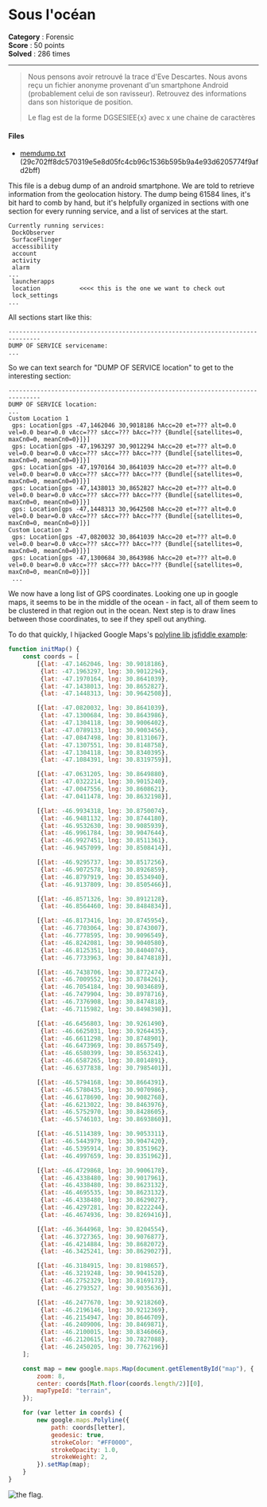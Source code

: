 Sous l'océan
============

**Category** : Forensic  
**Score** : 50 points  
**Solved** : 286 times  

---

>Nous pensons avoir retrouvé la trace d'Eve Descartes. Nous avons reçu un fichier anonyme provenant d'un smartphone Android (probablement celui de son ravisseur). Retrouvez des informations dans son historique de position.
>
>Le flag est de la forme DGSESIEE{x} avec x une chaine de caractères

#### Files

* [memdump.txt]() (29c702ff8dc570319e5e8d05fc4cb96c1536b595b9a4e93d6205774f9afd2bff)

This file is a debug dump of an android smartphone. We are told to retrieve information from the geolocation history. 
The dump being 61584 lines, it's bit hard to comb by hand, but it's helpfully organized in sections with one section for every running service, and a list of services at the start.

```
Currently running services:
 DockObserver
 SurfaceFlinger
 accessibility
 account
 activity
 alarm
...
 launcherapps
 location           <<<< this is the one we want to check out
 lock_settings
...
```

All sections start like this:

```
-------------------------------------------------------------------------------
DUMP OF SERVICE servicename:
...
```

So we can text search for "DUMP OF SERVICE location" to get to the interesting section: 

```
-------------------------------------------------------------------------------
DUMP OF SERVICE location:
...
Custom Location 1
 gps: Location[gps -47,1462046 30,9018186 hAcc=20 et=??? alt=0.0 vel=0.0 bear=0.0 vAcc=??? sAcc=??? bAcc=??? {Bundle[{satellites=0, maxCn0=0, meanCn0=0}]}]
 gps: Location[gps -47,1963297 30,9012294 hAcc=20 et=??? alt=0.0 vel=0.0 bear=0.0 vAcc=??? sAcc=??? bAcc=??? {Bundle[{satellites=0, maxCn0=0, meanCn0=0}]}]
 gps: Location[gps -47,1970164 30,8641039 hAcc=20 et=??? alt=0.0 vel=0.0 bear=0.0 vAcc=??? sAcc=??? bAcc=??? {Bundle[{satellites=0, maxCn0=0, meanCn0=0}]}]
 gps: Location[gps -47,1438013 30,8652827 hAcc=20 et=??? alt=0.0 vel=0.0 bear=0.0 vAcc=??? sAcc=??? bAcc=??? {Bundle[{satellites=0, maxCn0=0, meanCn0=0}]}]
 gps: Location[gps -47,1448313 30,9642508 hAcc=20 et=??? alt=0.0 vel=0.0 bear=0.0 vAcc=??? sAcc=??? bAcc=??? {Bundle[{satellites=0, maxCn0=0, meanCn0=0}]}]
Custom Location 2
 gps: Location[gps -47,0820032 30,8641039 hAcc=20 et=??? alt=0.0 vel=0.0 bear=0.0 vAcc=??? sAcc=??? bAcc=??? {Bundle[{satellites=0, maxCn0=0, meanCn0=0}]}]
 gps: Location[gps -47,1300684 30,8643986 hAcc=20 et=??? alt=0.0 vel=0.0 bear=0.0 vAcc=??? sAcc=??? bAcc=??? {Bundle[{satellites=0, maxCn0=0, meanCn0=0}]}]
 ...
```

We now have a long list of GPS coordinates. Looking one up in google maps, it seems to be in the middle of the ocean - in fact, all of them seem to be clustered in that region out in the ocean.
Next step is to draw lines between those coordinates, to see if they spell out anything.

To do that quickly, I hijacked Google Maps's [polyline lib jsfiddle example](https://developers.google.com/maps/documentation/javascript/examples/polyline-simple):

```js
function initMap() {
    const coords = [
        [{lat: -47.1462046, lng: 30.9018186},
         {lat: -47.1963297, lng: 30.9012294},
         {lat: -47.1970164, lng: 30.8641039},
         {lat: -47.1438013, lng: 30.8652827},
         {lat: -47.1448313, lng: 30.9642508}],

        [{lat: -47.0820032, lng: 30.8641039},
         {lat: -47.1300684, lng: 30.8643986},
         {lat: -47.1304118, lng: 30.9006402},
         {lat: -47.0789133, lng: 30.9003456},
         {lat: -47.0847498, lng: 30.8131067},
         {lat: -47.1307551, lng: 30.8148758},
         {lat: -47.1304118, lng: 30.8340395},
         {lat: -47.1084391, lng: 30.8319759}],

        [{lat: -47.0631205, lng: 30.8649880},
         {lat: -47.0322214, lng: 30.9015240},
         {lat: -47.0047556, lng: 30.8608621},
         {lat: -47.0411478, lng: 30.8632198}],

        [{lat: -46.9934318, lng: 30.8750074},
         {lat: -46.9481132, lng: 30.8744180},
         {lat: -46.9532630, lng: 30.9085939},
         {lat: -46.9961784, lng: 30.9047644},
         {lat: -46.9927451, lng: 30.8511361},
         {lat: -46.9457099, lng: 30.8508414}],

        [{lat: -46.9295737, lng: 30.8517256},
         {lat: -46.9072578, lng: 30.8926859},
         {lat: -46.8797919, lng: 30.8534940},
         {lat: -46.9137809, lng: 30.8505466}],

        [{lat: -46.8571326, lng: 30.8912128},
         {lat: -46.8564460, lng: 30.8484834}],

        [{lat: -46.8173416, lng: 30.8745954},
         {lat: -46.7703064, lng: 30.8743007},
         {lat: -46.7778595, lng: 30.9096549},
         {lat: -46.8242081, lng: 30.9040580},
         {lat: -46.8125351, lng: 30.8404074},
         {lat: -46.7733963, lng: 30.8474818}],

        [{lat: -46.7438706, lng: 30.8772474},
         {lat: -46.7009552, lng: 30.8784261},
         {lat: -46.7054184, lng: 30.9034689},
         {lat: -46.7479904, lng: 30.8978716},
         {lat: -46.7376908, lng: 30.8474818},
         {lat: -46.7115982, lng: 30.8498398}],

        [{lat: -46.6456803, lng: 30.9261490},
         {lat: -46.6625031, lng: 30.9264435},
         {lat: -46.6611298, lng: 30.8748901},
         {lat: -46.6473969, lng: 30.8657549},
         {lat: -46.6580399, lng: 30.8563241},
         {lat: -46.6587265, lng: 30.8014891},
         {lat: -46.6377838, lng: 30.7985401}],

        [{lat: -46.5794168, lng: 30.8664391},
         {lat: -46.5780435, lng: 30.9070986},
         {lat: -46.6178690, lng: 30.9082768},
         {lat: -46.6213022, lng: 30.8463976},
         {lat: -46.5752970, lng: 30.8428605},
         {lat: -46.5746103, lng: 30.8693860}],

        [{lat: -46.5114389, lng: 30.9053311},
         {lat: -46.5443979, lng: 30.9047420},
         {lat: -46.5395914, lng: 30.8351962},
         {lat: -46.4997659, lng: 30.8351962}],

        [{lat: -46.4729868, lng: 30.9006178},
         {lat: -46.4338480, lng: 30.9017961},
         {lat: -46.4338480, lng: 30.8623132},
         {lat: -46.4695535, lng: 30.8623132},
         {lat: -46.4338480, lng: 30.8629027},
         {lat: -46.4297281, lng: 30.8222244},
         {lat: -46.4674936, lng: 30.8269416}],

        [{lat: -46.3644968, lng: 30.8204554},
         {lat: -46.3727365, lng: 30.9076877},
         {lat: -46.4214884, lng: 30.8682072},
         {lat: -46.3425241, lng: 30.8629027}],

        [{lat: -46.3184915, lng: 30.8198657},
         {lat: -46.3219248, lng: 30.9041528},
         {lat: -46.2752329, lng: 30.8169173},
         {lat: -46.2793527, lng: 30.9035636}],

        [{lat: -46.2477670, lng: 30.9218260},
         {lat: -46.2196146, lng: 30.9212369},
         {lat: -46.2154947, lng: 30.8646709},
         {lat: -46.2409006, lng: 30.8469871},
         {lat: -46.2100015, lng: 30.8346066},
         {lat: -46.2120615, lng: 30.7827088},
         {lat: -46.2450205, lng: 30.7762196}]
    ];

    const map = new google.maps.Map(document.getElementById("map"), {
        zoom: 8,
        center: coords[Math.floor(coords.length/2)][0],
        mapTypeId: "terrain",
    });

    for (var letter in coords) {
        new google.maps.Polyline({
            path: coords[letter],
            geodesic: true,
            strokeColor: "#FF0000",
            strokeOpacity: 1.0,
            strokeWeight: 2,
        }).setMap(map);
    }
}
```

![the flag.](ocean.png)
